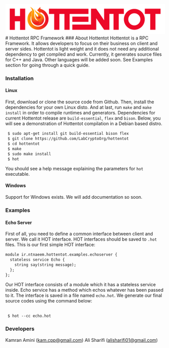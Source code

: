 <img src="https://github.com/LabCryptoOrg/hottentot/blob/master/docs/logo/hottentot.png" width="500px" />
# Hottentot RPC Framework
### About Hottentot
Hottentot is a RPC Framework. It allows developers to focus on their business on client and server sides. Hottentot is light weight and it does not need any additional dependency to get compiled and work. Currently, it generates source files for C++ and Java. Other languages will be added soon. See Examples section for going through a quick guide.

### Installation
#### Linux
First, download or clone the source code from Github. Then, install the dependencies for your own Linux disto. And at last, run `make` and `make install` in order to compile runtimes and generators. Dependencies for current Hottentot release are `build-essential`, `flex` and `bison`. Below, you will see a demonstration of Hottentot compilation in a Debian based distro.

```shell
 $ sudo apt-get install git build-essential bison flex
 $ git clone https://github.com/LabCryptoOrg/hottentot
 $ cd hottentot
 $ make
 $ sudo make install
 $ hot
```

You should see a help message explaining the parameters for `hot` executable.

#### Windows

Support for Windows exists. We will add documentation so soon.

### Examples

#### Echo Server

First of all, you need to define a common interface between client and server. We call it HOT interface.
HOT interfaces should be saved to `.hot` files. This is our first simple HOT interface:

```
module ir.ntnaeem.hottentot.examples.echoserver {
  stateless service Echo {
    string say(string message);
  };  
};

```
Our HOT interface consists of a module which it has a stateless service inside. Echo service has a method which echos whatever has been passed to it. The interface is saved in a file named `echo.hot`. We generate our final source codes using the command below:

```shell
 
 $ hot --cc echo.hot

```

### Developers

Kamran Amini  (kam.cpp@gmail.com)
Ali Sharifi   (alisharifi01@gmail.com)
